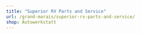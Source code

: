 ```yaml
---
title: "Superior RV Parts and Service"
url: /grand-marais/superior-rv-parts-and-service/
shop: Autowerkstatt
---
```

